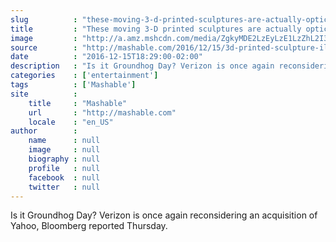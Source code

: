 ```yaml
---
slug          : "these-moving-3-d-printed-sculptures-are-actually-optical-illusions"
title         : "These moving 3-D printed sculptures are actually optical illusions"
image         : "http://a.amz.mshcdn.com/media/ZgkyMDE2LzEyLzE1LzZhL2I3ZjgzMjM3MzlmNTRkOTk5OTc1ZmYzOTQ1ODczYjNiLmFjZTkwLmpwZwpwCXRodW1iCTEyMDB4NjMwCmUJanBn/920e4d53/79e/b7f83237-39f5-4d99-9975-ff3945873b3b.jpg"
source        : "http://mashable.com/2016/12/15/3d-printed-sculpture-illusion/"
date          : "2016-12-15T18:29:00-02:00"
description   : "Is it Groundhog Day? Verizon is once again reconsidering an acquisition of Yahoo, Bloomberg reported Thursday."
categories    : ['entertainment']
tags          : ['Mashable']
site          :
    title     : "Mashable"
    url       : "http://mashable.com"
    locale    : "en_US"
author        :
    name      : null
    image     : null
    biography : null
    profile   : null
    facebook  : null
    twitter   : null
---
```


Is it Groundhog Day? Verizon is once again reconsidering an acquisition of Yahoo, Bloomberg reported Thursday.
